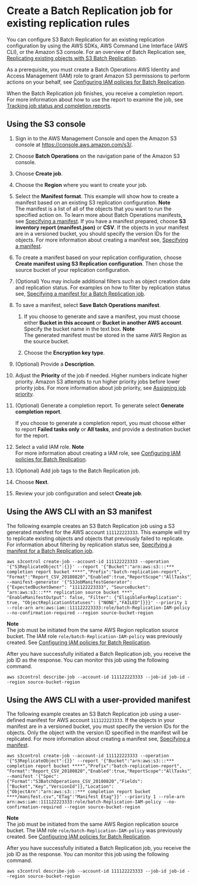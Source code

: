 # Create a Batch Replication job for existing replication rules<a name="s3-batch-replication-existing-config"></a>

You can configure S3 Batch Replication for an existing replication configuration by using the AWS SDKs, AWS Command Line Interface \(AWS CLI\), or the Amazon S3 console\. For an overview of Batch Replication see, [Replicating existing objects with S3 Batch Replication](s3-batch-replication-batch.md)\.

As a prerequisite, you must create a Batch Operations AWS Identity and Access Management \(IAM\) role to grant Amazon S3 permissions to perform actions on your behalf, see [Configuring IAM policies for Batch Replication](s3-batch-replication-policies.md)\.

When the Batch Replication job finishes, you receive a completion report\. For more information about how to use the report to examine the job, see [Tracking job status and completion reports](batch-ops-job-status.md)\.

## Using the S3 console<a name="batch-replication-existing-config-console"></a>

1. Sign in to the AWS Management Console and open the Amazon S3 console at [https://console\.aws\.amazon\.com/s3/](https://console.aws.amazon.com/s3/)\.

1. Choose **Batch Operations** on the navigation pane of the Amazon S3 console\.

1. Choose **Create job**\.

1. Choose the **Region** where you want to create your job\.

1. Select the **Manifest format**\. This example will show how to create a manifest based on an existing S3 replication configuration\. 
**Note**  
The manifest is a list of all of the objects that you want to run the specified action on\. To learn more about Batch Operations manifests, see [Specifying a manifest](batch-ops-create-job.md#specify-batchjob-manifest)\. If you have a manifest prepared, choose **S3 inventory report \(manifest\.json\)** or **CSV**\. If the objects in your manifest are in a versioned bucket, you should specify the version IDs for the objects\. For more information about creating a manifest see, [Specifying a manifest](batch-ops-create-job.md#specify-batchjob-manifest)\.

1. To create a manifest based on your replication configuration, choose **Create manifest using S3 Replication configuration**\. Then chose the source bucket of your replication configuration\.

1. \(Optional\) You may include additional filters such as object creation date and replication status\. For examples on how to filter by replication status see, [Specifying a manifest for a Batch Replication job](s3-batch-replication-batch.md#batch-replication-manifest)\. 

1. To save a manifest, select **Save Batch Operations manifest**\.

   1. If you choose to generate and save a manifest, you must choose either **Bucket in this account** or **Bucket in another AWS account**\. Specify the bucket name in the text box\.
**Note**  
The generated manifest must be stored in the same AWS Region as the source bucket\.

   1. Choose the **Encryption key type**\.

1. \(Optional\) Provide a **Description**\. 

1. Adjust the **Priority** of the job if needed\. Higher numbers indicate higher priority\. Amazon S3 attempts to run higher priority jobs before lower priority jobs\. For more information about job priority, see [Assigning job priority](batch-ops-job-priority.md)\.

1. \(Optional\) Generate a completion report\. To generate select **Generate completion report**\.

   If you choose to generate a completion report, you must choose either to report **Failed tasks only** or **All tasks**, and provide a destination bucket for the report\.

1. Select a valid IAM role\.
**Note**  
For more information about creating a IAM role, see [Configuring IAM policies for Batch Replication](s3-batch-replication-policies.md)\.

1. \(Optional\) Add job tags to the Batch Replication job\.

1. Choose **Next**\.

1. Review your job configuration and select **Create job**\.

## Using the AWS CLI with an S3 manifest<a name="batch-replication-existing-config-cli"></a>

The following example creates an S3 Batch Replication job using a S3 generated manifest for the AWS account `111122223333`\. This example will try to replicate existing objects and objects that previously failed to replicate\. For information about filtering by replication status see, [Specifying a manifest for a Batch Replication job](s3-batch-replication-batch.md#batch-replication-manifest)\.

```
aws s3control create-job --account-id 111122223333 --operation '{"S3ReplicateObject":{}}' --report '{"Bucket":"arn:aws:s3:::*** completion report bucket ****","Prefix":"batch-replication-report", "Format":"Report_CSV_20180820","Enabled":true,"ReportScope":"AllTasks"}' --manifest-generator '{"S3JobManifestGenerator": {"ExpectedBucketOwner": "111122223333", "SourceBucket": "arn:aws:s3:::*** replication source bucket ***", "EnableManifestOutput": false, "Filter": {"EligibleForReplication": true, "ObjectReplicationStatuses": ["NONE","FAILED"]}}}' --priority 1 --role-arn arn:aws:iam::111122223333:role/batch-Replication-IAM-policy --no-confirmation-required --region source-bucket-region
```

**Note**  
The job must be initiated from the same AWS Region replication source bucket\. The IAM role `role/batch-Replication-IAM-policy` was previously created\. See [Configuring IAM policies for Batch Replication](s3-batch-replication-policies.md)\.

After you have successfully initiated a Batch Replication job, you receive the job ID as the response\. You can monitor this job using the following command\.

```
aws s3control describe-job --account-id 111122223333 --job-id job-id --region source-bucket-region
```

## Using the AWS CLI with a user\-provided manifest<a name="batch-replication-existing-config-cli-customer-manifest"></a>

The following example creates an S3 Batch Replication job using a user\-defined manifest for AWS account `111122223333`\. If the objects in your manifest are in a versioned bucket, you must specify the version IDs for the objects\. Only the object with the version ID specified in the manifest will be replicated\. For more information about creating a manifest see, [Specifying a manifest](batch-ops-create-job.md#specify-batchjob-manifest)\.

```
aws s3control create-job --account-id 111122223333 --operation '{"S3ReplicateObject":{}}' --report '{"Bucket":"arn:aws:s3:::*** completion report bucket ****","Prefix":"batch-replication-report", "Format":"Report_CSV_20180820","Enabled":true,"ReportScope":"AllTasks"}' --manifest '{"Spec":{"Format":"S3BatchOperations_CSV_20180820","Fields":["Bucket","Key","VersionId"]},"Location":{"ObjectArn":"arn:aws:s3:::*** completion report bucket ****/manifest.csv","ETag":"Manifest Etag"}}' --priority 1 --role-arn arn:aws:iam::111122223333:role/batch-Replication-IAM-policy --no-confirmation-required --region source-bucket-region
```

**Note**  
The job must be initiated from the same AWS Region replication source bucket\. The IAM role `role/batch-Replication-IAM-policy` was previously created\. See [Configuring IAM policies for Batch Replication](s3-batch-replication-policies.md)\.

After you have successfully initiated a Batch Replication job, you receive the job ID as the response\. You can monitor this job using the following command\.

```
aws s3control describe-job --account-id 111122223333 --job-id job-id --region source-bucket-region
```